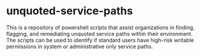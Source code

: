 # unquoted-service-paths
This is a repository of powershell scripts that assist organizations in finding, flagging, and remediating unquoted service paths within their environment. The scripts can be used to identify if standard users have high-risk writable permissions in system or administrative only service paths. 
